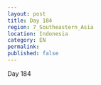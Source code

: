 ```yaml
---
layout: post
title: Day 184
region: 7_Southeastern_Asia
location: Indonesia
category: EN
permalink:
published: false
---
```


Day 184

